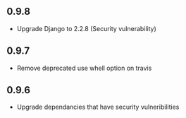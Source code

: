0.9.8
-----
- Upgrade Django to 2.2.8 (Security vulnerability)

0.9.7
-----
- Remove deprecated use whell option on travis

0.9.6
-----
- Upgrade dependancies that have security vulneribilities
